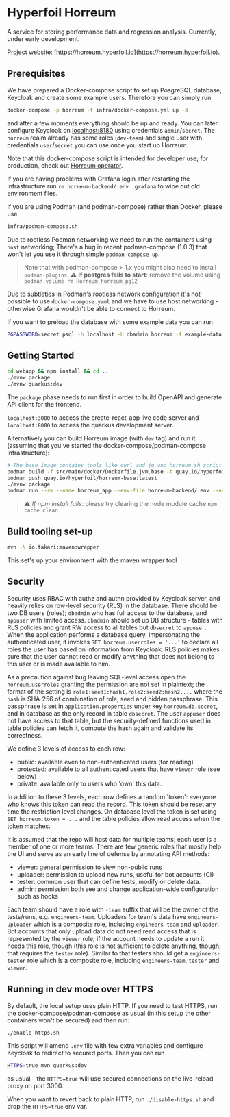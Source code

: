 # Hyperfoil Horreum

A service for storing performance data and regression analysis. Currently, under early development.

Project website: [https://horreum.hyperfoil.io](https://horreum.hyperfoil.io).

## Prerequisites

We have prepared a Docker-compose script to set up PosgreSQL database, Keycloak and create some example users. Therefore you can simply run

```bash
docker-compose -p horreum -f infra/docker-compose.yml up -d
```

and after a few moments everything should be up and ready. You can later configure Keycloak on [localhost:8180](http://localhost:8180) using credentials `admin`/`secret`.
The `horreum` realm already has some roles (`dev-team`) and single user with credentials `user`/`secret` you can use once you start up Horreum.

Note that this docker-compose script is intended for developer use; for production, check out [Horreum operator](https://github.com/Hyperfoil/horreum-operator).

If you are having problems with Grafana login after restarting the infrastructure run `rm horreum-backend/.env .grafana` to wipe out old environment files.

If you are using Podman (and podman-compose) rather than Docker, please use

```bash
infra/podman-compose.sh
```

Due to rootless Podman networking we need to run the containers using `host` networking; There's a bug in recent podman-compose (1.0.3) that won't let you use it through simple `podman-compose up`.

> Note that with podman-compose > 1.x you might also need to install `podman-plugins`.
> :warning: **If postgres fails to start**: remove the volume using `podman volume rm Horreum_horreum_pg12`

Due to subtleties in Podman's rootless network configuration it's not possible to use `docker-compose.yaml`
and we have to use host networking - otherwise Grafana wouldn't be able to connect to Horreum.

If you want to preload the database with some example data you can run

```bash
PGPASSWORD=secret psql -h localhost -U dbadmin horreum -f example-data.sql
```

## Getting Started

```bash
cd webapp && npm install && cd ..
./mvnw package
./mvnw quarkus:dev
```

The `package` phase needs to run first in order to build OpenAPI and generate API client for the frontend.

`localhost:3000` to access the create-react-app live code server and `localhost:8080` to access the quarkus development server.

Alternatively you can build Horreum image (with `dev` tag) and run it (assuming that you've started the docker-compose/podman-compose infrastructure):

```bash
# The base image contains tools like curl and jq and horreum.sh script
podman build -f src/main/docker/Dockerfile.jvm.base -t quay.io/hyperfoil/horreum-base:latest .
podman push quay.io/hyperfoil/horreum-base:latest
./mvnw package
podman run --rm --name horreum_app --env-file horreum-backend/.env --network=host quay.io/hyperfoil/horreum:dev
```

> :warning: _If npm install fails_: please try clearing the node module cache `npm cache clean`

## Build tooling set-up

```bash
mvn -N io.takari:maven:wrapper
```

This set's up your environment with the maven wrapper tool

## Security

Security uses RBAC with authz and authn provided by Keycloak server, and heavily relies on row-level security (RLS) in the database.
There should be two DB users (roles); `dbadmin` who has full access to the database, and `appuser` with limited access.
`dbadmin` should set up DB structure - tables with RLS policies and grant RW access to all tables but `dbsecret` to `appuser`.
When the application performs a database query, impersonating the authenticated user, it invokes `SET horreum.userroles = '...'`
to declare all roles the user has based on information from Keycloak. RLS policies makes sure that the user cannot read or modify
anything that does not belong to this user or is made available to him.

As a precaution against bug leaving SQL-level access open the `horreum.userroles` granting the permission are not set in plaintext;
the format of the setting is `role1:seed1:hash1,role2:seed2:hash2,...` where the `hash` is SHA-256 of combination of role, seed
and hidden passphrase. This passphrase is set in `application.properties` under key `horreum.db.secret`, and in database as the only
record in table `dbsecret`. The user `appuser` does not have access to that table, but the security-defined functions used
in table policies can fetch it, compute the hash again and validate its correctness.

We define 3 levels of access to each row:

- public: available even to non-authenticated users (for reading)
- protected: available to all authenticated users that have `viewer` role (see below)
- private: available only to users who 'own' this data.

In addition to these 3 levels, each row defines a random 'token': everyone who knows this token can read the record.
This token should be reset any time the restriction level changes. On database level the token is set using `SET horreum.token = ...`
and the table policies allow read access when the token matches.

It is assumed that the repo will host data for multiple teams; each user is a member of one or more teams.
There are few generic roles that mostly help the UI and serve as an early line of defense by annotating API methods:

- viewer: general permission to view non-public runs
- uploader: permission to upload new runs, useful for bot accounts (CI)
- tester: common user that can define tests, modify or delete data.
- admin: permission both see and change application-wide configuration such as hooks

Each team should have a role with `-team` suffix that will be the owner of the tests/runs, e.g. `engineers-team`.
Uploaders for team's data have `engineers-uploader` which is a composite role, including `engineers-team` and `uploader`.
Bot accounts that only upload data do not need read access that is represented by the `viewer` role; if the account
needs to update a run it needs this role, though (this role is not sufficient to delete anything, though; that requires the `tester` role).
Similar to that testers should get a `engineers-tester` role which is a composite role, including `engineers-team`, `tester` and `viewer`.

## Running in dev mode over HTTPS

By default, the local setup uses plain HTTP. If you need to test HTTPS, run the docker-compose/podman-compose as usual (in this setup the other containers won't be secured) and then run:

```bash
./enable-https.sh
```

This script will amend `.env` file with few extra variables and configure Keycloak to redirect to secured ports. Then you can run

```bash
HTTPS=true mvn quarkus:dev
```

as usual - the `HTTPS=true` will use secured connections on the live-reload proxy on port 3000.

When you want to revert back to plain HTTP, run `./disable-https.sh` and drop the `HTTPS=true` env var.
